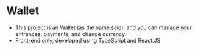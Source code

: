 # Wallet

- This project is an Wallet (as the name said), and you can manage your entrances, payments, and change currency
- Front-end only, developed using TypeScript and React.JS
